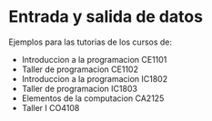 # Entrada y salida de datos

Ejemplos para las tutorias de los cursos de:
* Introduccion a la programacion     CE1101
* Taller de programacion             CE1102
* Introduccion a la programacion     IC1802
* Taller de programacion             IC1803
* Elementos de la computacion        CA2125
* Taller I                           CO4108

